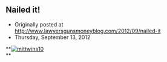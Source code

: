 ## Nailed it!

 * Originally posted at http://www.lawyersgunsmoneyblog.com/2012/09/nailed-it
 * Thursday, September 13, 2012

**[![mittwins10](http://lawyersgunsmon.wpengine.com/wp-content/uploads/2012/09/mittwins10.jpg "mittwins10")](http://lawyersgunsmon.wpengine.com/wp-content/uploads/2012/09/mittwins10.jpg)  
** 